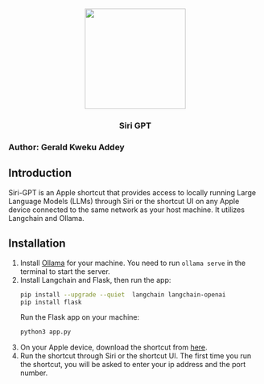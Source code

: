 

<div align="center">
    <h1>
        <img src="https://github.com/geraldddey/siri-gpt/blob/main/assets/icon.png?raw=true" width="200" height="200">
        <br>
    </h1>
    <h3>
        Siri GPT
    </h3>
</div>

### Author: Gerald Kweku Addey

## Introduction 
Siri-GPT is an Apple shortcut that provides access to locally running Large Language Models (LLMs) through Siri or the shortcut UI on any Apple device connected to the same network as your host machine. It utilizes Langchain and Ollama.


## Installation
1. Install [Ollama](https://ollama.com/) for your machine. You need to run `ollama serve` in the terminal to start the server.
2. Install Langchain and Flask, then run the app:
    ```bash
    pip install --upgrade --quiet  langchain langchain-openai
    pip install flask
    ```
    Run the Flask app on your machine:
    ```bash
    python3 app.py
    ```
3. On your Apple device, download the shortcut from [here](https://www.icloud.com/shortcuts/3bf9c6400e5049dd81b2df1e16754d3a).
4. Run the shortcut through Siri or the shortcut UI. The first time you run the shortcut, you will be asked to enter your ip address and the port number.
